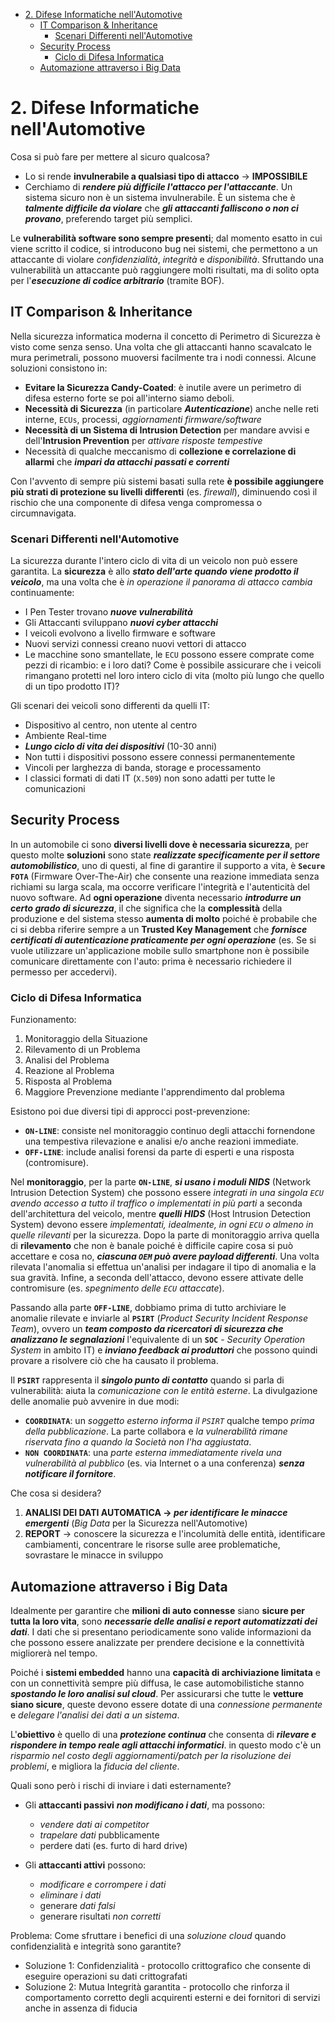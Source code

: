 - [2. Difese Informatiche nell'Automotive](#2-difese-informatiche-nellautomotive)
  - [IT Comparison & Inheritance](#it-comparison--inheritance)
    - [Scenari Differenti nell'Automotive](#scenari-differenti-nellautomotive)
  - [Security Process](#security-process)
    - [Ciclo di Difesa Informatica](#ciclo-di-difesa-informatica)
  - [Automazione attraverso i Big Data](#automazione-attraverso-i-big-data)

# 2. Difese Informatiche nell'Automotive

Cosa si può fare per mettere al sicuro qualcosa?

- Lo si rende **invulnerabile a qualsiasi tipo di attacco** &rarr; **IMPOSSIBILE**
- Cerchiamo di ***rendere più difficile l'attacco per l'attaccante***. Un sistema sicuro non è un sistema invulnerabile. È un sistema che è ***talmente difficile da violare*** che ***gli attaccanti falliscono o non ci provano***, preferendo target più semplici.

Le **vulnerabilità software sono sempre presenti**; dal momento esatto in cui viene scritto il codice, si introducono bug nei sistemi, che permettono a un attaccante di violare *confidenzialità*, *integrità* e *disponibilità*. Sfruttando una vulnerabilità un attaccante può raggiungere molti risultati, ma di solito opta per l'***esecuzione di codice arbitrario*** (tramite BOF).

## IT Comparison & Inheritance

Nella sicurezza informatica moderna il concetto di Perimetro di Sicurezza è visto come senza senso. Una volta che gli attaccanti hanno scavalcato le mura perimetrali, possono muoversi facilmente tra i nodi connessi. Alcune soluzioni consistono in:

- **Evitare la Sicurezza Candy-Coated**: è inutile avere un perimetro di difesa esterno forte se poi all'interno siamo deboli.
- **Necessità di Sicurezza** (in particolare ***Autenticazione***) anche nelle reti interne, `ECUs`, processi, *aggiornamenti firmware/software*
- **Necessità di un Sistema di Intrusion Detection** per mandare avvisi e dell'**Intrusion Prevention** per *attivare risposte tempestive*
- Necessità di qualche meccanismo di **collezione e correlazione di allarmi** che ***impari da attacchi passati e correnti***

Con l'avvento di sempre più sistemi basati sulla rete **è possibile aggiungere più strati di protezione su livelli differenti** (es. *firewall*), diminuendo così il rischio che una componente di difesa venga compromessa o circumnavigata.

### Scenari Differenti nell'Automotive

La sicurezza durante l'intero ciclo di vita di un veicolo non può essere garantita. La **sicurezza** è allo ***stato dell'arte quando viene prodotto il veicolo***, ma una volta che è *in operazione il panorama di attacco cambia* continuamente:

- I Pen Tester trovano ***nuove vulnerabilità***
- Gli Attaccanti sviluppano ***nuovi cyber attacchi***
- I veicoli evolvono a livello firmware e software
- Nuovi servizi connessi creano nuovi vettori di attacco
- Le macchine sono smantellate, le `ECU` possono essere comprate come pezzi di ricambio: e i loro dati? Come è possibile assicurare che i veicoli rimangano protetti nel loro intero ciclo di vita (molto più lungo che quello di un tipo prodotto IT)?

Gli scenari dei veicoli sono differenti da quelli IT:

- Dispositivo al centro, non utente al centro
- Ambiente Real-time
- ***Lungo ciclo di vita dei dispositivi*** (10-30 anni)
- Non tutti i dispositivi possono essere connessi permanentemente
- Vincoli per larghezza di banda, storage e processamento
- I classici formati di dati IT (`X.509`) non sono adatti per tutte le comunicazioni

## Security Process

In un automobile ci sono **diversi livelli dove è necessaria sicurezza**, per questo molte **soluzioni** sono state ***realizzate specificamente per il settore automobilistico***, uno di questi, al fine di garantire il supporto a vita, è **`Secure FOTA`** (Firmware Over-The-Air) che consente una reazione immediata senza richiami su larga scala, ma occorre verificare l'integrità e l'autenticità del nuovo software.
Ad **ogni operazione** diventa necessario ***introdurre un certo grado di sicurezza***, il che significa che la **complessità** della produzione e del sistema stesso **aumenta di molto** poiché è probabile che ci si debba riferire sempre a un **Trusted Key Management** che ***fornisce certificati di autenticazione praticamente per ogni operazione*** (es. Se si vuole utilizzare un'applicazione mobile sullo smartphone non è possibile comunicare direttamente con l'auto: prima è necessario richiedere il permesso per accedervi).

### Ciclo di Difesa Informatica

Funzionamento:

1. Monitoraggio della Situazione
2. Rilevamento di un Problema
3. Analisi del Problema
4. Reazione al Problema
5. Risposta al Problema
6. Maggiore Prevenzione mediante l'apprendimento dal problema

Esistono poi due diversi tipi di approcci post-prevenzione:

- **`ON-LINE`**: consiste nel monitoraggio continuo degli attacchi fornendone una tempestiva rilevazione e analisi e/o anche reazioni immediate.
- **`OFF-LINE`**: include analisi forensi da parte di esperti e una risposta (contromisure).

Nel **monitoraggio**, per la parte **`ON-LINE`**, ***si usano i moduli NIDS*** (Network Intrusion Detection System) che possono essere *integrati in una singola `ECU` avendo accesso a tutto il traffico o implementati in più parti* a seconda dell'architettura del veicolo, mentre ***quelli HIDS*** (Host Intrusion Detection System) devono essere *implementati, idealmente, in ogni `ECU` o almeno in quelle rilevanti* per la sicurezza. Dopo la parte di monitoraggio arriva quella di **rilevamento** che non è banale poiché è difficile capire cosa si può accettare e cosa no, ***ciascuna `OEM` può avere payload differenti***. Una volta rilevata l'anomalia si effettua un'analisi per indagare il tipo di anomalia e la sua gravità. Infine, a seconda dell'attacco, devono essere attivate delle contromisure (es. *spegnimento delle `ECU` attaccate*).

Passando alla parte **`OFF-LINE`**, dobbiamo prima di tutto archiviare le anomalie rilevate e inviarle al **`PSIRT`** (*Product Security Incident Response Team*), ovvero un ***team composto da ricercatori di sicurezza che analizzano le segnalazioni*** l'equivalente di un **`SOC`** - *Security Operation System* in ambito IT) e ***inviano feedback ai produttori*** che possono quindi provare a risolvere ciò che ha causato il problema.

Il **`PSIRT`** rappresenta il ***singolo punto di contatto*** quando si parla di vulnerabilità: aiuta la *comunicazione con le entità esterne*. La divulgazione delle anomalie può avvenire in due modi:

- **`COORDINATA`**: un *soggetto esterno informa il `PSIRT`* qualche tempo *prima della pubblicazione*. La parte collabora e *la vulnerabilità rimane riservata fino a quando la Società non l'ha aggiustata*.
- **`NON COORDINATA`**: una *parte esterna immediatamente rivela una vulnerabilità al pubblico* (es. via Internet o a
  una conferenza) ***senza notificare il fornitore***.

Che cosa si desidera?

1. **ANALISI DEI DATI AUTOMATICA &rarr; *per identificare le minacce emergenti*** (*Big Data* per la Sicurezza nell'Automotive)
2. **REPORT** &rarr; conoscere la sicurezza e l'incolumità delle entità, identificare cambiamenti, concentrare le risorse sulle aree problematiche, sovrastare le minacce in sviluppo

## Automazione attraverso i Big Data

Idealmente per garantire che **milioni di auto connesse** siano **sicure per tutta la loro vita**, sono ***necessarie delle analisi e report automatizzati dei dati***. I dati che si presentano periodicamente sono valide informazioni da che possono essere analizzate per prendere decisione e la connettività migliorerà nel tempo.

Poiché i **sistemi embedded** hanno una **capacità di archiviazione limitata** e con un connettività sempre più diffusa, le case automobilistiche stanno ***spostando le loro analisi sul cloud***. Per assicurarsi che tutte le **vetture siano sicure**, queste devono essere dotate di una *connessione permanente* e *delegare l'analisi dei dati a un sistema*.

L'**obiettivo** è quello di una ***protezione continua*** che consenta di ***rilevare e rispondere in tempo reale agli attacchi informatici***. in questo modo c'è un *risparmio nel costo degli aggiornamenti/patch per la risoluzione dei problemi*, e migliora la *fiducia del cliente*.

Quali sono però i rischi di inviare i dati esternamente?

- Gli **attaccanti passivi** ***non modificano i dati***, ma possono:

  - *vendere dati ai competitor*
  - *trapelare dati* pubblicamente
  - perdere dati (es. furto di hard drive)

- Gli **attaccanti attivi** possono:

  - *modificare e corrompere i dati*
  - *eliminare i dati*
  - generare *dati falsi*
  - generare risultati *non corretti*

Problema: Come sfruttare i benefici di una *soluzione cloud* quando confidenzialità e integrità sono garantite?

- Soluzione 1: Confidenzialità - protocollo crittografico che consente di eseguire operazioni su dati crittografati
- Soluzione 2: Mutua Integrità garantita - protocollo che rinforza il comportamento corretto degli acquirenti esterni e dei fornitori di servizi anche in assenza di fiducia